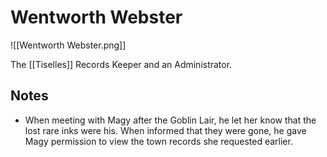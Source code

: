 # Wentworth Webster

![[Wentworth Webster.png]]

The [[Tiselles]] Records Keeper and an Administrator. 

## Notes

- When meeting with Magy after the Goblin Lair, he let her know that the lost rare inks were his.  When informed that they were gone, he gave Magy permission to view the town records she requested earlier.